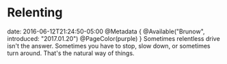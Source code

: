 # Relenting
date: 2016-06-12T21:24:50-05:00
@Metadata {
  @Available("Brunow", introduced: "2017.01.20")
  @PageColor(purple)
}
Sometimes relentless drive isn't the answer. Sometimes you have to stop, slow down, or sometimes turn around. That's the natural way of things.
